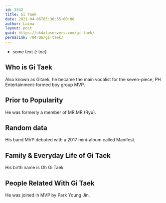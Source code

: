```yaml
---
id: 3342
title: Gi Taek
date: 2021-04-06T05:36:55+00:00
author: Laima
layout: post
guid: https://ukdataservers.com/gi-taek/
permalink: /04/06/gi-taek/
---
```


* some text
{: toc}


## Who is Gi Taek
                  
                  
                  
Also known as Gitaek, he became the main vocalist for the seven-piece, PH Entertainment-formed boy group MVP. 
                  
              
            
              
            
                
                
                
## Prior to Popularity
                  
                  
                  
He was formerly a member of MR.MR (Ryu).
                  
              
            
              
            
                
                
                
## Random data
                  
                  
                  
His band MVP debuted with a 2017 mini-album called Manifest.
                  
              
            
              
            
                
                
                
## Family & Everyday Life of Gi Taek
                  
                  
                  
His birth name is Oh Gi Taek
                  
              
            
              
            
                
                
                
## People Related With Gi Taek
                  
                  
                  
He was joined in MVP by Park Young Jin.
                  
              
            
              
            
                
              
            
              
              
            
            
              
            
          
          
          